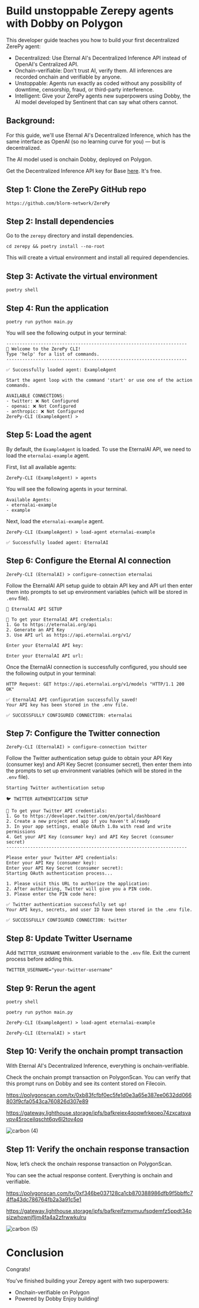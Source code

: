 # Build unstoppable Zerepy agents with Dobby on Polygon

This developer guide teaches you how to build your first decentralized ZerePy agent:

- Decentralized: Use Eternal AI's Decentralized Inference API instead of OpenAI's Centralized API.
- Onchain-verifiable: Don't trust AI, verify them. All inferences are recorded onchain and verifiable by anyone.
- Unstoppable: Agents run exactly as coded without any possibility of downtime, censorship, fraud, or third-party interference.
- Intelligent: Give your ZerePy agents new superpowers using Dobby, the AI model developed by Sentinent that can say what others cannot.

## Background:

For this guide, we'll use Eternal AI's Decentralized Inference, which has the same interface as OpenAI (so no learning curve for you) — but is decentralized.

The AI model used is onchain Dobby, deployed on Polygon.

Get the Decentralized Inference API key for Base [here](https://eternalai.org/api). It's free.


## Step 1: Clone the ZerePy GitHub repo

```
https://github.com/blorm-network/ZerePy
```

## Step 2: Install dependencies

Go to the `zerepy` directory and install dependencies.

```
cd zerepy && poetry install --no-root
```
This will create a virtual environment and install all required dependencies.

## Step 3: Activate the virtual environment

```
poetry shell
```

## Step 4: Run the application

```
poetry run python main.py
```
You will see the following output in your terminal:
```
--------------------------------------------------------------------
👋 Welcome to the ZerePy CLI!
Type 'help' for a list of commands.
--------------------------------------------------------------------

✅ Successfully loaded agent: ExampleAgent

Start the agent loop with the command 'start' or use one of the action commands.

AVAILABLE CONNECTIONS:
- twitter: ❌ Not Configured
- openai: ❌ Not Configured
- anthropic: ❌ Not Configured
ZerePy-CLI (ExampleAgent) >
```
## Step 5: Load the agent

By default, the `ExampleAgent` is loaded. To use the EternalAI API, we need to load the `eternalai-example` agent.

First, list all available agents:

```
ZerePy-CLI (ExampleAgent) > agents
```
You will see the following agents in your terminal.
```
Available Agents:
- eternalai-example
- example
```
Next, load the `eternalai-example` agent.
```
ZerePy-CLI (ExampleAgent) > load-agent eternalai-example

✅ Successfully loaded agent: EternalAI
```

## Step 6: Configure the Eternal AI connection

```
ZerePy-CLI (EternalAI) > configure-connection eternalai
```
Follow the EternalAI API setup guide to obtain API key and API url then enter them into prompts to set up environment variables (which will be stored in `.env` file).
```
🤖 EternalAI API SETUP

📝 To get your EternalAI API credentials:
1. Go to https://eternalai.org/api
2. Generate an API Key
3. Use API url as https://api.eternalai.org/v1/

Enter your EternalAI API key:

Enter your EternalAI API url:
```
Once the EternalAI connection is successfully configured, you should see the following output in your terminal:

```
HTTP Request: GET https://api.eternalai.org/v1/models "HTTP/1.1 200 OK"

✅ EternalAI API configuration successfully saved!
Your API key has been stored in the .env file.

✅ SUCCESSFULLY CONFIGURED CONNECTION: eternalai
```

## Step 7: Configure the Twitter connection

```
ZerePy-CLI (EternalAI) > configure-connection twitter
```
Follow the Twitter authentication setup guide to obtain your API Key (consumer key) and API Key Secret (consumer secret), then enter them into the prompts to set up environment variables (which will be stored in the `.env` file).

```
Starting Twitter authentication setup

🐦 TWITTER AUTHENTICATION SETUP

📝 To get your Twitter API credentials:
1. Go to https://developer.twitter.com/en/portal/dashboard
2. Create a new project and app if you haven't already
3. In your app settings, enable OAuth 1.0a with read and write permissions
4. Get your API Key (consumer key) and API Key Secret (consumer secret)
--------------------------------------------------------------------

Please enter your Twitter API credentials:
Enter your API Key (consumer key):
Enter your API Key Secret (consumer secret):
Starting OAuth authentication process...

1. Please visit this URL to authorize the application:
2. After authorizing, Twitter will give you a PIN code.
3. Please enter the PIN code here: 

✅ Twitter authentication successfully set up!
Your API keys, secrets, and user ID have been stored in the .env file.

✅ SUCCESSFULLY CONFIGURED CONNECTION: twitter
```

## Step 8:  Update Twitter Username

Add `TWITTER_USERNAME` environment variable to the `.env` file. Exit the current process before adding this.

```
TWITTER_USERNAME="your-twitter-username"
```

## Step 9: Rerun the agent
```
poetry shell

poetry run python main.py
 
ZerePy-CLI (ExampleAgent) > load-agent eternalai-example

ZerePy-CLI (EternalAI) > start
```

## Step 10: Verify the onchain prompt transaction

With Eternal AI's Decentralized Inference, everything is onchain-verifiable.

Check the onchain prompt transaction on PolygonScan. You can verify that this prompt runs on Dobby and see its content stored on Filecoin.

https://polygonscan.com/tx/0xb83fcfbf0ec5fe1d0e3a65e387ee0632dd066803f9cfa0543ca760826d307e89

https://gateway.lighthouse.storage/ipfs/bafkreiex4qoqwfrkeoeo74zxcatsvavpv45roceilqscht6qv6l2tov4oq

![carbon (4)](https://github.com/user-attachments/assets/f5019777-3753-470c-858c-784e825d7f2f)

## Step 11: Verify the onchain response transaction

Now, let’s check the onchain response transaction on PolygonScan.

You can see the actual response content. Everything is onchain and verifiable.

https://polygonscan.com/tx/0xf346be037128ca1cb870388986dfb9f5bbffc74ffa43dc786764fb2a3a91c5e1

https://gateway.lighthouse.storage/ipfs/bafkreifzmymuufsqdemfz5ppdt34psizwhownjfljm4fa4a2zfrwwkulru

![carbon (5)](https://github.com/user-attachments/assets/1315e3cd-0584-4d68-8a4a-664b14c2aa87)

# Conclusion

Congrats!

You’ve finished building your Zerepy agent with two superpowers:

- Onchain-verifiable on Polygon
- Powered by Dobby
Enjoy building!


